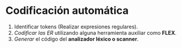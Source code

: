# Codificación automática
1. Identificar tokens (Realizar expresiones regulares).
2. *Codificar las ER* utilizando alguna herramienta auxiliar como **FLEX**.
3. *Generar* el código del **analizador léxico o scanner**.
